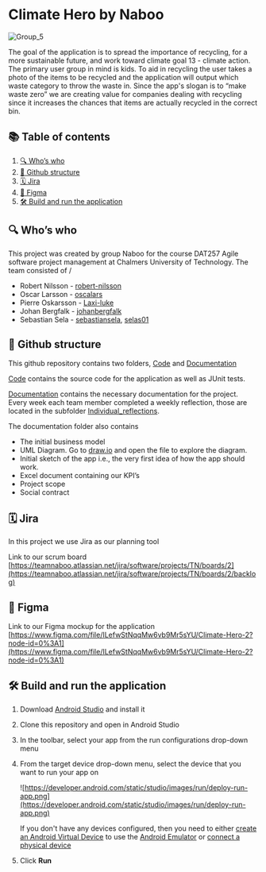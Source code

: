 # Climate Hero by Naboo

![Group_5](https://user-images.githubusercontent.com/8554236/198373083-7b5e5409-3620-4e02-bceb-df063cd7c710.png)


The goal of the application is to spread the importance of recycling, for a more sustainable future, and work toward climate goal 13 - climate action. The primary user group in mind is kids. To aid in recycling the user takes a photo of the items to be recycled and the application will output which waste category to throw the waste in. Since the app's slogan is to “make waste zero” we are creating value for companies dealing with recycling since it increases the chances that items are actually recycled in the correct bin.

## 📚 Table of contents
<ol>
    <li><a href="#who"> 🔍 Who’s who</a></li>
    <li><a href="#structure"> 📍 Github structure</a></li>
    <li><a href="#jira"> 🗓 Jira</a></li>
    <li><a href="#figma"> 🎨 Figma</a></li>
    <li><a href="#buildandrun">  🛠 Build and run the application </a></li>

  </ol>
<h2 id="who" /> 🔍 Who’s who</h2>

This project was created by group Naboo for the course DAT257 Agile software project management at Chalmers University of Technology. The team consisted of /

- Robert Nilsson - [robert-nilsson](https://github.com/robert-nilsson)
- Oscar Larsson - [oscalars](https://github.com/oscalars)
- Pierre Oskarsson - [Laxi-luke](https://github.com/Laxi-luke)
- Johan Bergfalk - [johanbergfalk](https://github.com/johanbergfalk/)
- Sebastian Sela - [sebastiansela](https://github.com/sebastiansela), [selas01](https://github.com/selas01)

<h2 id="structure">  📍 Github structure</h2>

This github repository contains two folders, [Code](https://github.com/johanbergfalk/naboo/tree/main/Code) and [Documentation](https://github.com/johanbergfalk/naboo/tree/main/Documentation)

[Code](https://github.com/johanbergfalk/naboo/tree/main/Code) contains the source code for the application as well as JUnit tests.

[Documentation](https://github.com/johanbergfalk/naboo/tree/main/Documentation) contains the necessary documentation for the project. Every week each team member completed a weekly reflection, those are located in the subfolder [Individual_reflections](https://github.com/johanbergfalk/naboo/tree/main/Documentation/Individual_reflections).

The documentation folder also contains

- The initial business model
- UML Diagram. Go to [draw.io](http://draw.io/) and open the file to explore the diagram.
- Initial sketch of the app i.e., the very first idea of how the app should work.
- Excel document containing our KPI’s
- Project scope
- Social contract

<h2 id="jira">  🗓 Jira</h2>

In this project we use Jira as our planning tool

Link to our scrum board [https://teamnaboo.atlassian.net/jira/software/projects/TN/boards/2](https://teamnaboo.atlassian.net/jira/software/projects/TN/boards/2/backlog)

<h2 id="figma">  🎨 Figma</h2>

Link to our Figma mockup for the application [https://www.figma.com/file/ILefwStNqqMw6vb9Mr5sYU/Climate-Hero-2?node-id=0%3A1](https://www.figma.com/file/ILefwStNqqMw6vb9Mr5sYU/Climate-Hero-2?node-id=0%3A1)

<h2 id="buildandrun">  🛠 Build and run the application </h2>

1. Download [Android Studio](https://developer.android.com/studio) and install it
2. Clone this repository and open in Android Studio
3. In the toolbar, select your app from the run configurations drop-down menu
4. From the target device drop-down menu, select the device that you want to run your app on
    
    ![https://developer.android.com/static/studio/images/run/deploy-run-app.png](https://developer.android.com/static/studio/images/run/deploy-run-app.png)
    
    If you don't have any devices configured, then you need to either [create an Android Virtual Device](https://developer.android.com/studio/run/managing-avds#createavd) to use the [Android Emulator](https://developer.android.com/studio/run/emulator) or [connect a physical device](https://developer.android.com/studio/run/device#connect)
    
5. Click **Run**
